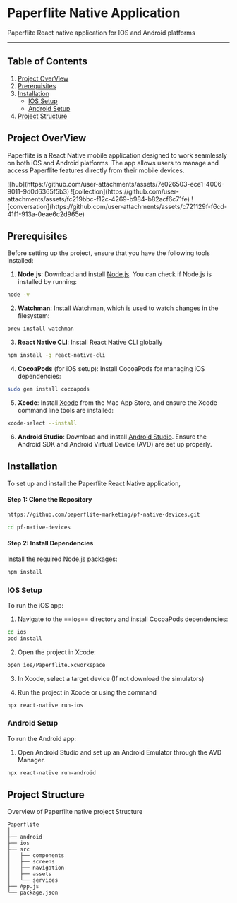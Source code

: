 # Paperflite Native Application

Paperflite React native application for IOS and Android platforms

---

## Table of Contents

1. [Project OverView](#project-overview)
2. [Prerequisites](#prerequisites)
3. [Installation](#installation)
    - [IOS Setup](#ios-setup)
    - [Android Setup](#android-setup)
4. [Project Structure](#project-structure)

## Project OverView

Paperflite is a React Native mobile application designed to work seamlessly on both iOS and Android platforms. The app allows users to manage and access Paperflite features directly from their mobile devices.

<div style="display: flex; justify-content: space-around;">
![hub](https://github.com/user-attachments/assets/7e026503-ece1-4006-9011-9d0d6365f5b3)
![collection](https://github.com/user-attachments/assets/fc219bbc-f12c-4269-b984-b82acf6c71fe)
![conversation](https://github.com/user-attachments/assets/c721129f-f6cd-41f1-913a-0eae6c2d965e)
</div>

## Prerequisites

Before setting up the project, ensure that you have the following tools installed:


1. **Node.js**: Download and install [Node.js](https://nodejs.org/en/download/source-code). You can check if Node.js is installed by running:

```bash
node -v
```

2. **Watchman**: Install Watchman, which is used to watch changes in the filesystem:

```bash
brew install watchman
```

3. **React Native CLI**: Install React Native CLI globally

```bash
npm install -g react-native-cli
```

4. **CocoaPods** (for iOS setup): Install CocoaPods for managing iOS dependencies:

```bash
sudo gem install cocoapods
```

5. **Xcode**: Install [Xcode](https://developer.apple.com/xcode/) from the Mac App Store, and ensure the Xcode command line tools are installed:

```bash
xcode-select --install
```

6. **Android Studio**: Download and install [Android Studio](https://developer.android.com/studio). Ensure the Android SDK and Android Virtual Device (AVD) are set up properly.


## Installation

To set up and install the Paperflite React Native application,


#### Step 1: Clone the Repository

```bash
https://github.com/paperflite-marketing/pf-native-devices.git

cd pf-native-devices
```

#### Step 2: Install Dependencies
Install the required Node.js packages:


```bash
npm install
```

### IOS Setup

To run the iOS app:

1. Navigate to the ==ios== directory and install CocoaPods dependencies:

```bash
cd ios
pod install

```

2. Open the project in Xcode:

```bash
open ios/Paperflite.xcworkspace
```

3.  In Xcode, select a target device (If not download the simulators)

4. Run the project in Xcode or using the command

```bash
npx react-native run-ios
```

### Android Setup

To run the Android app:

1. Open Android Studio and set up an Android Emulator through the AVD Manager.


```bash
npx react-native run-android
```

## Project Structure

Overview of Paperflite native project Structure

```
Paperflite
│
├── android             
├── ios                 
├── src                 
│   ├── components      
│   ├── screens         
│   ├── navigation      
│   ├── assets          
│   └── services        
├── App.js                    
└── package.json    
```
